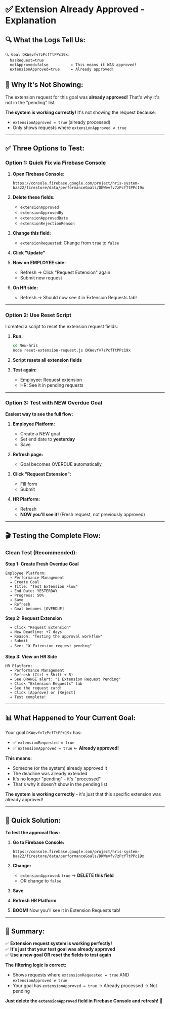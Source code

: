 # ✅ Extension Already Approved - Explanation

## 🔍 What the Logs Tell Us:

```
🔍 Goal DKWevfv7zPcfTtPPc19x: 
  hasRequest=true
  notApproved=false          ← This means it WAS approved!
  extensionApproved=true     ← Already approved!
```

## 🎯 Why It's Not Showing:

The extension request for this goal was **already approved**! That's why it's not in the "pending" list.

**The system is working correctly!** It's not showing the request because:
- `extensionApproved = true` (already processed)
- Only shows requests where `extensionApproved ≠ true`

---

## ✅ Three Options to Test:

### **Option 1: Quick Fix via Firebase Console**

1. **Open Firebase Console:**
   ```
   https://console.firebase.google.com/project/hris-system-baa22/firestore/data/performanceGoals/DKWevfv7zPcfTtPPc19x
   ```

2. **Delete these fields:**
   - `extensionApproved`
   - `extensionApprovedBy`
   - `extensionApprovedDate`
   - `extensionRejectionReason`

3. **Change this field:**
   - `extensionRequested`: Change from `true` to `false`

4. **Click "Update"**

5. **Now on EMPLOYEE side:**
   - Refresh → Click "Request Extension" again
   - Submit new request

6. **On HR side:**
   - Refresh → Should now see it in Extension Requests tab!

---

### **Option 2: Use Reset Script**

I created a script to reset the extension request fields:

1. **Run:**
   ```bash
   cd New-hris
   node reset-extension-request.js DKWevfv7zPcfTtPPc19x
   ```

2. **Script resets all extension fields**

3. **Test again:**
   - Employee: Request extension
   - HR: See it in pending requests

---

### **Option 3: Test with NEW Overdue Goal**

**Easiest way to see the full flow:**

1. **Employee Platform:**
   - Create a NEW goal
   - Set end date to **yesterday**
   - Save

2. **Refresh page:**
   - Goal becomes OVERDUE automatically

3. **Click "Request Extension":**
   - Fill form
   - Submit

4. **HR Platform:**
   - Refresh
   - **NOW you'll see it!** (Fresh request, not previously approved)

---

## 🎬 **Testing the Complete Flow:**

### **Clean Test (Recommended):**

**Step 1: Create Fresh Overdue Goal**
```
Employee Platform:
  → Performance Management
  → Create Goal
  → Title: "Test Extension Flow"
  → End Date: YESTERDAY
  → Progress: 50%
  → Save
  → Refresh
  → Goal becomes [OVERDUE]
```

**Step 2: Request Extension**
```
  → Click "Request Extension"
  → New Deadline: +7 days
  → Reason: "Testing the approval workflow"
  → Submit
  → See: "⏳ Extension request pending"
```

**Step 3: View on HR Side**
```
HR Platform:
  → Performance Management
  → Refresh (Ctrl + Shift + R)
  → See ORANGE alert: "1 Extension Request Pending"
  → Click "Extension Requests" tab
  → See the request card!
  → Click [Approve] or [Reject]
  → Test complete!
```

---

## 📊 **What Happened to Your Current Goal:**

Your goal `DKWevfv7zPcfTtPPc19x` has:
- ✅ `extensionRequested = true`
- ✅ `extensionApproved = true` ← **Already approved!**

**This means:**
- Someone (or the system) already approved it
- The deadline was already extended
- It's no longer "pending" - it's "processed"
- That's why it doesn't show in the pending list

**The system is working correctly** - it's just that this specific extension was already approved!

---

## 🎯 **Quick Solution:**

**To test the approval flow:**

1. **Go to Firebase Console:**
   ```
   https://console.firebase.google.com/project/hris-system-baa22/firestore/data/performanceGoals/DKWevfv7zPcfTtPPc19x
   ```

2. **Change:**
   - `extensionApproved`: `true` → **DELETE this field**
   - OR change to `false`

3. **Save**

4. **Refresh HR Platform**

5. **BOOM!** Now you'll see it in Extension Requests tab!

---

## 🎊 **Summary:**

✅ **Extension request system is working perfectly!**  
✅ **It's just that your test goal was already approved**  
✅ **Use a new goal OR reset the fields to test again**  

**The filtering logic is correct:**
- Shows requests where `extensionRequested = true` AND `extensionApproved ≠ true`
- Your goal has `extensionApproved = true` → Already processed → Not pending

**Just delete the `extensionApproved` field in Firebase Console and refresh!** 🚀

